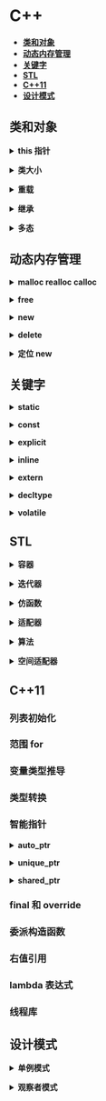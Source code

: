 # **C++**
- [**类和对象**](#类和对象)
- [**动态内存管理**](#动态内存管理)
- [**关键字**](#关键字)
- [**STL**](#stl)
- [**C++11**](#c11)
- [**设计模式**](#设计模式)
## **类和对象**

<b><details><summary>this 指针</summary></b>

#### **`this` 指针什么时间产生**

    this 指针在成员函数的开始前构造，在成员函数的结束后清除，生命周期和其他函数参数一样。当调用一个类的成员函数时，编译器将类的指针作为函数的 this 参数传递进去。
举个栗子：

```cpp
Student stu;
stu.print(3);
// 这时，编译器会将该句转换成
stu.print(&stu, 3);
```

#### **能不能在析构函数中 `delete this`**

    不能，因为 delete 一个指针，首先会调用构造函数，然后再释放空间，而析构函数中又会调用这一步，形成死循环。

举个栗子：
```cpp
#include <iostream>
using namespace std;
class test
{
public:
    ~test()
    {
        delete this;
        cout << "~test()" << endl;
    }
private:
};
int main()
{
    test t;
    return 0;
}
```

运行结果：![1554225043432](https://github.com/Mmmmmmi/MyNote/blob/master/resource/1554225043432.png)

</details>

<b><details><summary>类大小</summary></b>

```c++
#include <iostream>
using namespace std;
// 一个空类的大小为多少
// 在 VS2019 中测试的为 1
class test
{};
// 包含了一个成员变量的大小
// 与包含的成员类型，以及内存对齐有关
class test1
{
private:
    int a;
};
// 多了一个成员函数
// 成员函数并不会改变类的大小
class test2
{
public:
    void print()
    {
        cout << a << endl;
    }
private:
    int a;
};
// 若成员函数为虚函数
// 如果是虚函数，那么在类的前面需要加虚表指针
// 因此，多出的大小与虚表指针的大小有关
// 在 VS2019 32 位下，类大小为 8
// 在 VS2019 64 位下，类大小为 16
class test3
{
public:
    virtual void print()
    {
        cout << a << endl;
    }
private:
    int a;
};
// 若成员函数为静态成员函数
// 并不会影响类的大小
class test4
{
public:
    static void fun()
    {
        cout << "static fun" << endl;
    }
private:
    int a;
};
int main()
{
    cout << sizeof(test) << endl;
    cout << sizeof(test1) << endl;
    cout << sizeof(test2) << endl;
    cout << sizeof(test3) << endl;
    cout << sizeof(test4) << endl;
    return 0;
}
```

输出结果：![1554223919220](https://github.com/Mmmmmmi/MyNote/blob/master/resource/1554223919220.png)

</details>

<b><details><summary>重载</summary></b>

#### 不能重载的运算符
```cpp
 .*
 ::
 sizeof           // 这 5 个运算符不能重载
 ?:
 .
```
</details>

<b><details><summary>继承</summary></b>

#### **重写、重载、重定义的区别**

- **重载**，两个函数在同一个作用域下，并且函数名相同，参数列表不同。
- **重写（覆盖)**，两个函数分别在基类和派生类的作用域（作用域不同)，函数名 / 参数 / 返回值都必须相同（协变除外)，两个函数必须都为虚函数。
- **重定义（隐藏)**，两个函数分别在基类和派生类的作用域，函数名相同。两个基类和派生类的同名函数不构成重写就是重定义。

</details>

<b><details><summary>多态</summary></b>

#### **类的那些函数不能被定义为虚函数？**

- **构造函数**，因为虚表指针是在初始化列表阶段才初始化的，在调用构造函数时，虚表指针还未生成，因此无法调用。
- **静态成员函数**，静态成员函数中没有`this`指针，不能指向虚函数表，因此无法实现多态。
- **友元函数**，友元函数不属于类的成员函数，因此无法继承，也无法实现多态。
- **内联成员函数**，不一定，因为有可能直接展开没有地址。

</details>

## **动态内存管理**

<b><details><summary>malloc realloc calloc</summary></b>

</details>

<b><details><summary>free</summary></b>

</details>

<b><details><summary>new</summary></b>
new 会调用 operator new
```cpp

```

</details>

<b><details><summary>delete</summary></b></details>

<b><details><summary>定位 new</summary></b></details>

## **关键字**

<b><details><summary>static</summary></b>
</details>

<b><details><summary>const</summary></b>
</details>

<b><details><summary>explicit</summary></b>
</details>

<b><details><summary>inline</summary></b>
</details>

<b><details><summary>extern</summary></b>
</details>

<b><details><summary>decltype</summary></b>
</details>

<b><details><summary>volatile</summary></b>

- volatile 关键字是一种类型修饰符，用它声明的类型变量表示可以被某些编译器未知的因素（操作系统、硬件、其它线程等）更改。所以使用 volatile 告诉编译器不应对这样的对象进行优化。
- volatile 关键字声明的变量，每次访问时都必须从内存中取出值（没有被 volatile 修饰的变量，可能由于编译器的优化，从 CPU 寄存器中取值）
- const 可以是 volatile （如只读的状态寄存器）
- 指针可以是 volatile
- 适应场景：
  - 多线程编程中用到，比如线程安全的单例模式

</details>

## **STL**

<b><details><summary>容器</summary></b>

#### 序列式容器

- array
- string
- vector
- forward_list
- list
- deque

#### 关联式容器

红黑树结构

- map
- multimap
- set
- multiset

哈希结构

- unordered_map
- unordered_set
- unordered_multimap
- unordered_multiset

#### map与unordered_map区别

|                 | map                 | unordered_map                     |
| --------------- | ------------------- | :-------------------------------- |
| 相同：          |                     |                                   |
|                 | 都是存储键值对      | key不能重复                       |
| 不同：          |                     |                                   |
| 关于Key是否有序 | 有序                | 无序                              |
| 底层实现不同    | 红黑树              | hash表(开散列实现的hash桶)        |
| 查找效率不同    | O(log<sub>2</sub>N) | O(1) (通过hash函数得到hash桶入口) |
| 插入效率不同    |                     |                                   |
| 迭代器不同      | 双向的              | 单向的                            |
| 是否需要扩容    | 不需要扩容          | 需要扩容                          |





| 容器           | 底层数据结构      | 时间复杂度                                                   | 有无序 | 可不可重复 | 其他                                                         |
| -------------- | ----------------- | ------------------------------------------------------------ | :----- | ---------- | ------------------------------------------------------------ |
| array          | 数组              | 随机读改 O(1)                                                | 无序   | 可重复     | 支持快速随机访问                                             |
| vector         | 数组              | 随机读改、尾部插入、尾部删除 O(1)<br/>头部插入、头部删除 O(n) | 无序   | 可重复     | 支持快速随机访问                                             |
| list           | 双向链表          | 插入、删除 O(1)<br/>随机读改 O(n)                            | 无序   | 可重复     | 支持快速增删                                                 |
| deque          | 双端队列          | 头尾插入、头尾删除 O(1)                                      | 无序   | 可重复     | 一个中央控制器 + 多个缓冲区，支持首尾快速增删，支持随机访问  |
| stack          | deque / list      | 顶部插入、顶部删除 O(1)                                      | 无序   | 可重复     | deque 或 list 封闭头端开口，不用 vector 的原因应该是容量大小有限制，扩容耗时 |
| queue          | deque / list      | 尾部插入、头部删除 O(1)                                      | 无序   | 可重复     | deque 或 list 封闭头端开口，不用 vector 的原因应该是容量大小有限制，扩容耗时 |
| priority_queue | vector + max-heap | 插入、删除 O(log<sub>2</sub>n)                               | 有序   | 可重复     | vector容器+heap处理规则                                      |
| set            | 红黑树            | 插入、删除、查找 O(log<sub>2</sub>n)                         | 有序   | 不可重复   |                                                              |
| multiset       | 红黑树            | 插入、删除、查找 O(log<sub>2</sub>n)                         | 有序   | 可重复     |                                                              |
| map            | 红黑树            | 插入、删除、查找 O(log<sub>2</sub>n)                         | 有序   | 不可重复   |                                                              |
| multimap       | 红黑树            | 插入、删除、查找 O(log<sub>2</sub>n)                         | 有序   | 可重复     |                                                              |
| hash_set       | 哈希表            | 插入、删除、查找 O(1) 最差 O(n)                              | 无序   | 不可重复   |                                                              |
| hash_multiset  | 哈希表            | 插入、删除、查找 O(1) 最差 O(n)                              | 无序   | 可重复     |                                                              |
| hash_map       | 哈希表            | 插入、删除、查找 O(1) 最差 O(n)                              | 无序   | 不可重复   |                                                              |
| hash_multimap  | 哈希表            | 插入、删除、查找 O(1) 最差 O(n)                              | 无序   | 可重复     |                                                              |


</details>

<b><details><summary>迭代器</summary></b>
</details>

<b><details><summary>仿函数</summary></b>
</details>

<b><details><summary>适配器</summary></b>
</details>

<b><details><summary>算法</summary></b>
</details>

<b><details><summary>空间适配器</summary></b>
</details>

## **C++11**

### **列表初始化**

### **范围 for**

### **变量类型推导**

### **类型转换**

### **智能指针**

<b><details><summary>auto_ptr</summary></b>
</details>

<b><details><summary>unique_ptr</summary></b>
</details>

<b><details><summary>shared_ptr</summary></b>
</details>

### **final 和 override**

### **委派构造函数**

### **右值引用**

### **lambda 表达式**

### **线程库**

## **设计模式**

<b><details><summary>单例模式</summary></b>

#### **饿汉模式**

```cpp
// 饿汉模式
// 程序启动时，就将对象创建好
class Singleton1
{
public:
    static Singleton1* getSingleton1()
    {
        return _singleton;
    }
    //Free类在进程结束时自动销毁，在它的析构函数中 delete 掉了 _singleton 
    class Free
    {
    public:
        ~Free()
        {
            if (_singleton != nullptr) {
                std::cout << "delete _singleton" << std::endl;
                delete _singleton;
                _singleton = nullptr;
            }
        }
    };
    static Free free;
private:
    // 单例模式，所以只允许存在一份
    // 将构造函数定义为私有
    Singleton1()
    {
        std::cout << "Singleton1：" << this << std::endl;
    }
    // 不允许存在拷贝构造以及复制运算符重载
    Singleton1(const Singleton1&);
    Singleton1& operator=(const Singleton1&);
    static Singleton1* _singleton;
};
Singleton1* Singleton1::_singleton = new Singleton1();
Singleton1::Free Singleton1::free;
```

#### **懒汉模式**

```cpp
#include <mutex>

// 懒汉模式
class Singleton2
{
public:
    // 创建
    static volatile Singleton2* getSingleton2()
    {
        // 可能有编译器优化，指令重排的问题，也就是空间申请了，但是没有调用构造函数，
        // 这样就可能全部阻塞到锁那里，因此再加一层判断。
        if (_p == nullptr) {
            // 这样可能造成线程全部堵塞在这
            // 如果为空就创建
            _m.lock();
            if (_p == nullptr) {
                _p = new Singleton2();
            }
            _m.unlock();
        }
        return _p;
    }
    // 释放，不能写在析构函数中，因为 delete 会调用析构函数 析构函数又会调用 delete  死循环
    // 也不能直接写一个释放函数，因为，如果让线程来调用，那么应该让最后一个使用的线程的释放，
    // 但是你不知道那个线程是最后一个，因此，应该写一个嵌套类来释放
    class Free
    {
    public:
        ~Free()
        {
            if (_p != nullptr) {
                std::cout << "delete _p" << std::endl;
                delete _p;
                _p = nullptr;
            }
        }
    };
private:
    // 只能在类中调用构造函数，这样，加上控制条件后，只能创建一份了
    Singleton2()
    {
        std::cout << "Singleton2：" << this << std::endl;
    }
    Singleton2 (const Singleton2&);
    Singleton2& operator=(const Singleton2&);
    static volatile Singleton2* _p;
    static std::mutex _m;
    static Free _free;
};
volatile Singleton2* Singleton2::_p = nullptr;
std::mutex Singleton2::_m;
Singleton2::Free Singleton2::_free;
```

</details>

<b><details><summary>观察者模式</summary></b>
